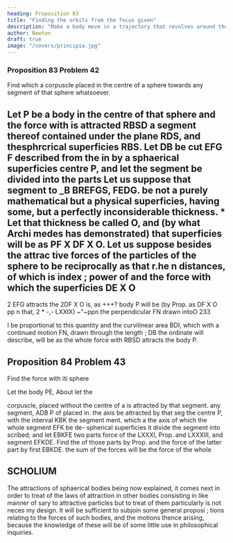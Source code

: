 ```yaml
---
heading: Proposition 83
title: "Finding the orbits from the focus given"
description: "Make a body move in a trajectory that revolves around the center of force in the same way as another body in the same trajectory at rest"
author: Newton
draft: true
image: "/covers/principia.jpg"
---
```




### Proposition 83 Problem 42

Find which a corpuscle placed in the centre of a sphere towards any segment of that sphere whatsoever.

Let P be a body in the centre of that sphere and the force with is attracted
RBSD
a segment thereof contained under the plane
RDS, and thesphrcrical superficies RBS. Let DB be cut
EFG
F
described from the
in
by a sphaerical superficies
centre P, and let the segment be divided into the parts
Let us suppose that segment to
_B BREFGS, FEDG.
be not a purely mathematical but a physical superficies,
having some, but a perfectly inconsiderable thickness.
*
Let that thickness be called O, and (by what Archi
medes has demonstrated) that superficies will be as
PF X DF X O. Let us suppose besides the attrac
tive forces of the particles of the sphere to be reciprocally as that
r.he
n
distances, of which
is
index
;
power of
and the force with which the superficies
DE X O
--
2
EFG
attracts the
2DF X O
is,
as +++?
body
P
will be (by Prop.
as
DF X O
pp
n
that,
2
*
-,-
LXXIX)
~&quot;~ppn
the perpendicular
FN
drawn
intoO
233

I
be proportional to this quantity and the curvilinear area BDI, which
with a continued motion
FN, drawn through the length
;
DB
the ordinate
will describe, will be as the whole force with
RBSD
attracts the body P.


## Proposition 84 Problem 43

Find the force with
iti
sphere

Let the body
PE,
About
let the

corpuscle, placed without the centre of a
is attracted by that segment.
any segment,
ADB
P
of
placed in. the axis
be attracted by that seg
the centre P, with the interval
KBK
the segment
ment.
which a
the axis of
which the whole segment
EFK
be de-
spherical superficies
it divide the
segment into
scribed; and let
EBKFE
two parts
force of the
LXXXI,
Prop. and LXXXIII, and
segment
EFKDE.
Find the
of those parts by Prop.
and the force of the latter part by
first
EBKDE.
the
sum
of the forces will be the force of the whole

## SCHOLIUM

The attractions of sphaerical bodies being now explained, it comes next in order to treat of the laws of attraction in other bodies consisting in like manner of 
sary to attractive particles but to treat of them particularly is not neces
my design. It will be sufficient to subjoin some general proposi
;
tions relating to the forces of such bodies, and the motions thence arising,
because the knowledge of these will be of some little use in philosophical
inquiries.